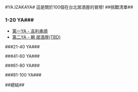 #YA.IZAKAYA#
這是關於100個在台北居酒屋的冒險!
##挑戰清單##

### 1-20 YA###
- [第一YA - 吉利串燒](https://www.facebook.com/permalink.php?story_fbid=813377218795248&id=808794432586860)
- [第二YA - 朝 居酒屋(TBD)]()

###21-40 YA###

###41-60 YA###

###61-80 YA###

###81-100 YA###

##總結##